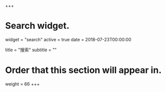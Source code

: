 +++
# Search widget.
widget = "search"
active = true
date = 2018-07-23T00:00:00

title = "搜索"
subtitle = ""

# Order that this section will appear in.
weight = 66
+++
